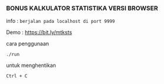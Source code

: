 ### BONUS KALKULATOR STATISTIKA VERSI BROWSER

info : ```berjalan pada localhost di port 9999```

Demo : <a href="https://bit.ly/mtksts">https://bit.ly/mtksts</a>

cara penggunaan
```
./run
```

untuk menghentikan
```
Ctrl + C
```
